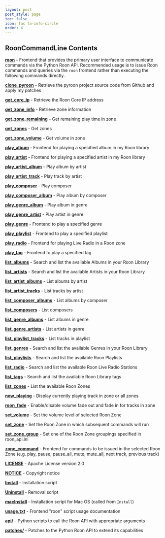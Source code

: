 ```yaml
---
layout: post
post_style: page
toc: false
icon: fas fa-info-circle
order: 4
---
```


## RoonCommandLine Contents

[**roon**](https://github.com/doctorfree/RoonCommandLine/blob/master/bin/roon) - Frontend that provides the primary user interface to communicate commands via the Python Roon API. Recommended usage is to issue Roon commands and queries via the `roon` frontend rather than executing the following commands directly.

[**clone_pyroon**](https://github.com/doctorfree/RoonCommandLine/blob/master/bin/clone_pyroon) - Retrieve the pyroon project source code from Github and apply my patches

[**get_core_ip**](https://github.com/doctorfree/RoonCommandLine/blob/master/bin/get_core_ip) - Retrieve the Roon Core IP address

[**get_zone_info**](https://github.com/doctorfree/RoonCommandLine/blob/master/bin/get_zone_info) - Retrieve zone information

[**get_zone_remaining**](https://github.com/doctorfree/RoonCommandLine/blob/master/bin/get_zone_remaining) - Get remaining play time in zone

[**get_zones**](https://github.com/doctorfree/RoonCommandLine/blob/master/bin/get_zones) - Get zones

[**get_zone_volume**](https://github.com/doctorfree/RoonCommandLine/blob/master/bin/get_zone_volume) - Get volume in zone

[**play_album**](https://github.com/doctorfree/RoonCommandLine/blob/master/bin/play_album) - Frontend for playing a specified album in my Roon library

[**play_artist**](https://github.com/doctorfree/RoonCommandLine/blob/master/bin/play_artist) - Frontend for playing a specified artist in my Roon library

[**play_artist_album**](https://github.com/doctorfree/RoonCommandLine/blob/master/bin/play_artist_album) - Play album by artist

[**play_artist_track**](https://github.com/doctorfree/RoonCommandLine/blob/master/bin/play_artist_track) - Play track by artist

[**play_composer**](https://github.com/doctorfree/RoonCommandLine/blob/master/bin/play_composer) - Play composer

[**play_composer_album**](https://github.com/doctorfree/RoonCommandLine/blob/master/bin/play_composer_album) - Play album by composer

[**play_genre_album**](https://github.com/doctorfree/RoonCommandLine/blob/master/bin/play_genre_album) - Play album in genre

[**play_genre_artist**](https://github.com/doctorfree/RoonCommandLine/blob/master/bin/play_genre_artist) - Play artist in genre

[**play_genre**](https://github.com/doctorfree/RoonCommandLine/blob/master/bin/play_genre) - Frontend to play a specified genre

[**play_playlist**](https://github.com/doctorfree/RoonCommandLine/blob/master/bin/play_playlist) - Frontend to play a specified playlist

[**play_radio**](https://github.com/doctorfree/RoonCommandLine/blob/master/bin/play_radio) - Frontend for playing Live Radio in a Roon zone

[**play_tag**](https://github.com/doctorfree/RoonCommandLine/blob/master/bin/play_tag) - Frontend to play a specified tag

[**list_albums**](https://github.com/doctorfree/RoonCommandLine/blob/master/bin/list_albums) - Search and list the available Albums in your Roon Library

[**list_artists**](https://github.com/doctorfree/RoonCommandLine/blob/master/bin/list_artists) - Search and list the available Artists in your Roon Library

[**list_artist_albums**](https://github.com/doctorfree/RoonCommandLine/blob/master/bin/list_artist_albums) - List albums by artist

[**list_artist_tracks**](https://github.com/doctorfree/RoonCommandLine/blob/master/bin/list_artist_tracks) - List tracks by artist

[**list_composer_albums**](https://github.com/doctorfree/RoonCommandLine/blob/master/bin/list_composer_albums) - List albums by composer

[**list_composers**](https://github.com/doctorfree/RoonCommandLine/blob/master/bin/list_composers) - List composers

[**list_genre_albums**](https://github.com/doctorfree/RoonCommandLine/blob/master/bin/list_genre_albums) - List albums in genre

[**list_genre_artists**](https://github.com/doctorfree/RoonCommandLine/blob/master/bin/list_genre_artists) - List artists in genre

[**list_playlist_tracks**](https://github.com/doctorfree/RoonCommandLine/blob/master/bin/list_playlist_tracks) - List tracks in playlist

[**list_genres**](https://github.com/doctorfree/RoonCommandLine/blob/master/bin/list_genres) - Search and list the available Genres in your Roon Library

[**list_playlists**](https://github.com/doctorfree/RoonCommandLine/blob/master/bin/list_playlists) - Search and list the available Roon Playlists

[**list_radio**](https://github.com/doctorfree/RoonCommandLine/blob/master/bin/list_radio) - Search and list the available Roon Live Radio Stations

[**list_tags**](https://github.com/doctorfree/RoonCommandLine/blob/master/bin/list_tags) - Search and list the available Roon Library tags

[**list_zones**](https://github.com/doctorfree/RoonCommandLine/blob/master/bin/list_zones) - List the available Roon Zones

[**now_playing**](https://github.com/doctorfree/RoonCommandLine/blob/master/bin/now_playing) - Display currently playing track in zone or all zones

[**roon_fade**](https://github.com/doctorfree/RoonCommandLine/blob/master/bin/roon_fade) - Enable/disable volume fade out and fade in for tracks in zone

[**set_volume**](https://github.com/doctorfree/RoonCommandLine/blob/master/bin/set_volume) - Set the volume level of selected Roon Zone

[**set_zone**](https://github.com/doctorfree/RoonCommandLine/blob/master/bin/set_zone) - Set the Roon Zone in which subsequent commands will run

[**set_zone_group**](https://github.com/doctorfree/RoonCommandLine/blob/master/bin/set_zone_group) - Set one of the Roon Zone groupings specified in roon_api.ini

[**zone_command**](https://github.com/doctorfree/RoonCommandLine/blob/master/bin/zone_command) - Frontend for commands to be issued in the selected Roon Zone (e.g. play, pause, pause_all, mute, mute_all, next track, previous track)

[**LICENSE**](https://github.com/doctorfree/RoonCommandLine/blob/master/LICENSE) - Apache License version 2.0

[**NOTICE**](https://github.com/doctorfree/RoonCommandLine/blob/master/NOTICE) - Copyright notice

[**Install**](https://github.com/doctorfree/RoonCommandLine/blob/master/Install) - Installation script

[**Uninstall**](https://github.com/doctorfree/RoonCommandLine/blob/master/Uninstall) - Removal script

[**macInstall**](https://github.com/doctorfree/RoonCommandLine/blob/master/macInstall) - Installation script for Mac OS (called from `Install`)

[**usage.txt**](https://github.com/doctorfree/RoonCommandLine/blob/master/usage.txt) - Frontend "roon" script usage documentation

[**api/**](https://github.com/doctorfree/RoonCommandLine/blob/master/api/README.md) - Python scripts to call the Roon API with appropriate arguments

[**patches/**](https://github.com/doctorfree/RoonCommandLine/blob/master/patches/README.md) - Patches to the Python Roon API to extend its capabilities
